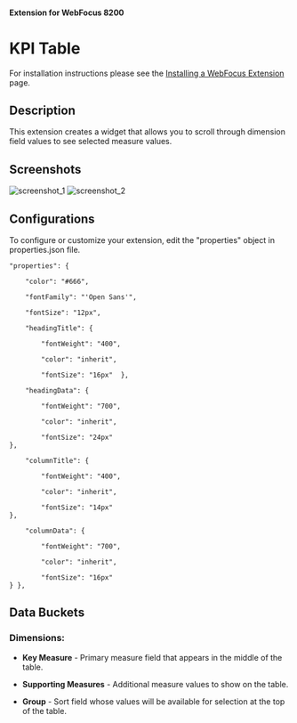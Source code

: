 #### Extension for WebFocus 8200

# KPI Table

For installation instructions please see the [Installing a WebFocus Extension](https://github.com/ibi/wf-extensions-chart/wiki/Installing-a-WebFocus-Extension) page.

## Description

This extension creates a widget that allows you to scroll through dimension field values to see selected measure values.

## Screenshots

![screenshot_1](https://github.com/ibi/wf-extensions-chart/blob/master/com.ibi.kpi.table/screenshots/1.png)
![screenshot_2](https://github.com/ibi/wf-extensions-chart/blob/master/com.ibi.kpi.table/screenshots/2.png)

## Configurations

To configure or customize your extension, edit the "properties" object in properties.json file.
	
	"properties": {
		
		"color": "#666",
		
		"fontFamily": "'Open Sans'",
		
		"fontSize": "12px",
		
		"headingTitle": {
			
			"fontWeight": "400",
			
			"color": "inherit",
			
			"fontSize": "16px"	},
		
		"headingData": {
			
			"fontWeight": "700",
			
			"color": "inherit",
			
			"fontSize": "24px"
	},
		
		"columnTitle": {
			
			"fontWeight": "400",
			
			"color": "inherit",
			
			"fontSize": "14px"
	},
		
		"columnData": {
			
			"fontWeight": "700",
			
			"color": "inherit",
			
			"fontSize": "16px"
	} },

## Data Buckets

### Dimensions:

* **Key Measure** - Primary measure field that appears in the middle of the table.

* **Supporting Measures** - Additional measure values to show on the table.

* **Group** - Sort field whose values will be available for selection at the top of the table.

